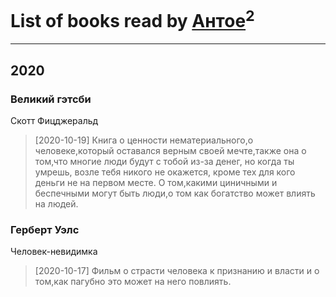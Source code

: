 # List of books read by [Антое](http://vk.com/id57776720)<sup>2</sup>
---

## 2020

### Великий гэтсби
Скотт Фицджеральд
> [2020-10-19] Книга о ценности нематериального,о человеке,который оставался верным своей мечте,также она о том,что многие люди будут с тобой из-за денег, но когда ты умрешь, возле тебя никого не окажется, кроме тех для кого деньги не на первом месте.
> О том,какими циничными и беспечными могут быть люди,о том как богатство может влиять на людей.


### Герберт Уэлс
Человек-невидимка
> [2020-10-17] Фильм о страсти человека к признанию и власти и о том,как пагубно это может на него повлиять.




